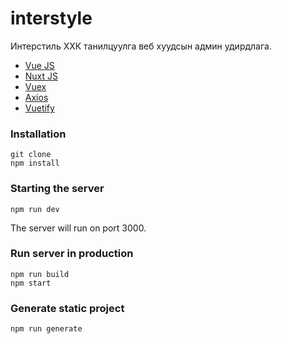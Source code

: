 # interstyle

Интерстиль ХХК танилцуулга веб хуудсын админ удирдлага.

- [Vue JS](https://vuejs.org)
- [Nuxt JS](https://nuxtjs.org)
- [Vuex](https://vuex.vuejs.org)
- [Axios](https://github.com/axios/axios)
- [Vuetify](https://vuetifyjs.com)

### Installation

```
git clone
npm install
```

### Starting the server

```
npm run dev
```

The server will run on port 3000.

### Run server in production

```
npm run build
npm start
```

### Generate static project

```
npm run generate
```
